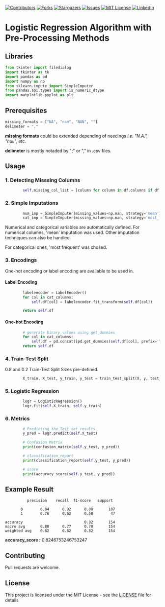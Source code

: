 [![Contributors][contributors-shield]][contributors-url]
[![Forks][forks-shield]][forks-url]
[![Stargazers][stars-shield]][stars-url]
[![Issues][issues-shield]][issues-url]
[![MIT License][license-shield]][license-url]
[![LinkedIn][linkedin-shield]][linkedin-url]

# Logistic Regression Algorithm with Pre-Processing Methods

## Libraries
```python
from tkinter import filedialog
import tkinter as tk
import pandas as pd
import numpy as np
from sklearn.impute import SimpleImputer
from pandas.api.types import is_numeric_dtype
import matplotlib.pyplot as plt
```

## Prerequisites
```python
missing_formats = ["NA", "nan", "NAN", ""]
delimeter = "," 
```
**missing formats** could be extended depending of needings _i.e. "N.A.", "null", etc._

**delimeter** is mostly notaded by ";" or "," in .csv files.

## Usage
### 1.  Detecting Misssing Columns
``` python
        self.missing_col_list = [column for column in df.columns if df[column].isnull().any()]
```

### 2.  Simple Imputations

``` python
        num_imp = SimpleImputer(missing_values=np.nan, strategy='mean')
        cat_imp = SimpleImputer(missing_values=np.nan, strategy='most_frequent')
```
Numerical and categorical variables are automatically defined.
For numerical columns, 'mean' imputation was used. Other imputation techniques can also be handled.

For categorical ones, 'most frequent' was chosed. 

### 3.  Encodings
One-hot encoding or label encoding are available to be used in.

#### Label Encoding
``` python
        labelencoder = LabelEncoder()
        for col in cat_columns:
            self.df[col] = labelencoder.fit_transform(self.df[col])

        return self.df
```
#### One-hot Encoding
``` python
        # generate binary values using get_dummies
        for col in cat_columns:
            self.df = pd.concat([pd.get_dummies(self.df[col], prefix='Type', drop_first=True), self.df], axis=1).drop([col], axis=1)
        return self.df
```

### 4.  Train-Test Split
0.8 and 0.2 Train-Test Split Sizes pre-defined.

``` python
        X_train, X_test, y_train, y_test = train_test_split(X, y, test_size=0.2, random_state=0)
```

### 5.  Logistic Regression

``` python
        logr = LogisticRegression()
        logr.fit(self.X_train, self.y_train)
```

### 6. Metrics

``` python
        # Predicting the Test set results
        y_pred = logr.predict(self.X_test)

        # Confusion Matrix
        print(confusion_matrix(self.y_test, y_pred))

        # classification_report
        print(classification_report(self.y_test, y_pred))

        # score
        print(accuracy_score(self.y_test, y_pred))
```
## Example Result
              
              precision    recall  f1-score   support

           0        0.84      0.92      0.88       107
           1        0.76      0.62      0.68        47

    accuracy                            0.82       154
    macro avg       0.80      0.77      0.78       154
    weighted avg    0.82      0.82      0.82       154

**accuracy_score :** 0.8246753246753247 

## Contributing
Pull requests are welcome.

## License

This project is licensed under the MIT License - see the [LICENSE](LICENSE) file for details

<!-- MARKDOWN LINKS & IMAGES -->
<!-- https://www.markdownguide.org/basic-syntax/#reference-style-links -->
[contributors-shield]: https://img.shields.io/github/contributors/orkunkus/logistic_regression.svg?style=for-the-badge
[contributors-url]: https://github.com/orkunkus/logistic_regression/graphs/contributors
[forks-shield]: https://img.shields.io/github/forks/orkunkus/logistic_regression.svg?style=for-the-badge
[forks-url]: https://github.com/orkunkus/logistic_regression/network/members
[stars-shield]: https://img.shields.io/github/stars/orkunkus/logistic_regression.svg?style=for-the-badge
[stars-url]: https://github.com/orkunkus/logistic_regression/stargazers
[issues-shield]: https://img.shields.io/github/issues/orkunkus/logistic_regression.svg?style=for-the-badge
[issues-url]: https://github.com/orkunkus/logistic_regression/issues
[license-shield]: https://img.shields.io/github/license/orkunkus/logistic_regression.svg?style=for-the-badge
[license-url]: https://github.com/orkunkus/logistic_regression/blob/main/LICENSE
[linkedin-shield]: https://img.shields.io/badge/-LinkedIn-black.svg?style=for-the-badge&logo=linkedin&colorB=555
[linkedin-url]: https://linkedin.com/in/orkunkus


